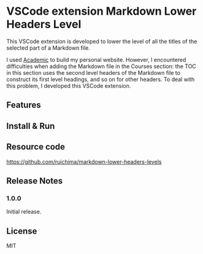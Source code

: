 # VSCode extension Markdown Lower Headers Level
This VSCode extension is developed to lower the level of all the titles of the selected part of a Markdown file.

I used [Academic](https://github.com/gcushen/hugo-academic) to build my personal website. However, I encountered difficulties when adding the Markdown file in the Courses section: the TOC in this section uses the second level headers of the Markdown file to construct its first level headings, and so on for other headers. To deal with this problem, I developed this VSCode extension.

## Features


## Install & Run


## Resource code

https://github.com/ruichima/markdown-lower-headers-levels

## Release Notes

### 1.0.0

Initial release.

## License

MIT